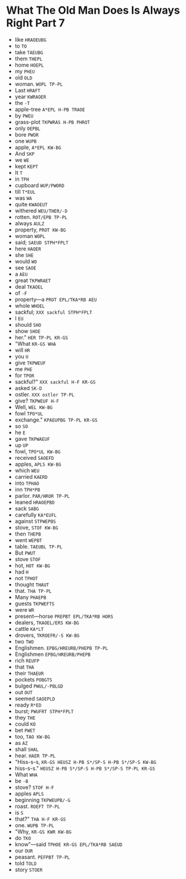 # What The Old Man Does Is Always Right Part 7

* like `HRAOEUBG`
* to `TO`
* take `TAEUBG`
* them `THEPL`
* home `HOEPL`
* my `PHEU`
* old `OLD`
* woman. `WOPL TP-PL`
* Last `HRAFT`
* year `KWRAOER`
* the `-T`
* apple-tree `A*EPL H-PB TRAOE`
* by `PWEU`
* grass-plot `TKPWRAS H-PB PHROT`
* only `OEPBL`
* bore `PWOR`
* one `WUPB`
* apple, `A*EPL KW-BG`
* And `SKP`
* we `WE`
* kept `KEPT`
* It `T`
* in `TPH`
* cupboard `WUP/PWORD`
* till `T*EUL`
* was `WA`
* quite `KWAOEUT`
* withered `WEU/THER/-D`
* rotten. `ROT/EPB TP-PL`
* always `AULZ`
* property, `PROT KW-BG`
* woman `WOPL`
* said; `SAEUD STPH*FPLT`
* here `HAOER`
* she `SHE`
* would `WO`
* see `SAOE`
* a `AEU`
* great `TKPWRAET`
* deal `TKAOEL`
* of `-F`
* property—a `PROT EPL/TKA*RB AEU`
* whole `WHOEL`
* sackful; `XXX sackful STPH*FPLT`
* I `EU`
* should `SHO`
* show `SHOE`
* her." `HER TP-PL KR-GS`
* "What `KR-GS WHA`
* will `HR`
* you `U`
* give `TKPWEUF`
* me `PHE`
* for `TPOR`
* sackful?" `XXX sackful H-F KR-GS`
* asked `SK-D`
* ostler. `XXX ostler TP-PL`
* give? `TKPWEUF H-F`
* Well, `WEL KW-BG`
* fowl `TPO*UL`
* exchange." `KPAEUPBG TP-PL KR-GS`
* so `SO`
* he `E`
* gave `TKPWAEUF`
* up `UP`
* fowl, `TPO*UL KW-BG`
* received `SAOEFD`
* apples, `APLS KW-BG`
* which `WEU`
* carried `KAERD`
* into `TPHAO`
* inn `TPH*PB`
* parlor. `PAR/HROR TP-PL`
* leaned `HRAOEPBD`
* sack `SABG`
* carefully `KA*EUFL`
* against `STPWEPBS`
* stove, `STOF KW-BG`
* then `THEPB`
* went `WEPBT`
* table. `TAEUBL TP-PL`
* But `PWUT`
* stove `STOF`
* hot, `HOT KW-BG`
* had `H`
* not `TPHOT`
* thought `THAUT`
* that. `THA TP-PL`
* Many `PHAEPB`
* guests `TKPWEFTS`
* were `WR`
* present—horse `PREPBT EPL/TKA*RB HORS`
* dealers, `TKAOEL/ERS KW-BG`
* cattle `KA*LT`
* drovers, `TKROEFR/-S KW-BG`
* two `TWO`
* Englishmen. `EPBG/HREURB/PHEPB TP-PL`
* Englishmen `EPBG/HREURB/PHEPB`
* rich `REUFP`
* that `THA`
* their `THAEUR`
* pockets `POBGTS`
* bulged `PWUL/-PBLGD`
* out `OUT`
* seemed `SAOEPLD`
* ready `R*ED`
* burst; `PWUFRT STPH*FPLT`
* they `THE`
* could `KO`
* bet `PWET`
* too, `TAO KW-BG`
* as `AZ`
* shall `SHAL`
* hear. `HAER TP-PL`
* "Hiss-s-s, `KR-GS HEUSZ H-PB S*/SP-S H-PB S*/SP-S KW-BG`
* hiss-s-s." `HEUSZ H-PB S*/SP-S H-PB S*/SP-S TP-PL KR-GS`
* What `WHA`
* be `-B`
* stove? `STOF H-F`
* apples `APLS`
* beginning `TKPWEUPB/-G`
* roast. `ROEFT TP-PL`
* is `S`
* that?" `THA H-F KR-GS`
* one. `WUPB TP-PL`
* "Why, `KR-GS KWR KW-BG`
* do `TKO`
* know"—said `TPHOE KR-GS EPL/TKA*RB SAEUD`
* our `OUR`
* peasant. `PEFPBT TP-PL`
* told `TOLD`
* story `STOER`
